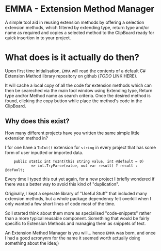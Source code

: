 # EMMA - Extension Method Manager

A simple tool aid in reusing extension methods by offering a selection extension methods, which filtered by extending type, return type and/or name as required and copies a selected method to the ClipBoard ready for quick insertion in to your project.

# What does is it actually do then?

Upon first time initialisation, `EMMA` will read the contents of a default C# Extension Method library repository on github (*TODO* LINK HERE).

It will cache a local copy of all the code for extension methods which can then be seareched via the main tool window using Extending type, Return type and/or Method name as search criteria. Once the desired method is found, clicking the copy button while place the method's code in the ClipBoard.

## Why does this exist?

How many different projects have you written the same simple little extension method in? 

I for one have a `ToInt()` extension for `string` in every project that has some form of user inputted or imported data.

```
	public static int ToInt(this string value, int @default = 0)
            => int.TryParse(value, out var result) ? result : @default;

```


Every time I typed this out yet again, for a new project I briefly wondered if there was a better way to avoid this kind of "duplication".

Originally, I kept a seperate library of "Useful Stuff" that included many extension methods, but a whole package dependency felt overkill when I only wanted a few short lines of code most of the time.

So I started think about them more as specialised "code-snippets" rather than a more typical reusable component. Something that would be fairly specific to Extension Methods and managing them as snippets of text.

An Extension Method Manager is you will... hence `EMMA` was born, and once I had a good acronynm for the name it seemed worth actually doing something about the idea;)


